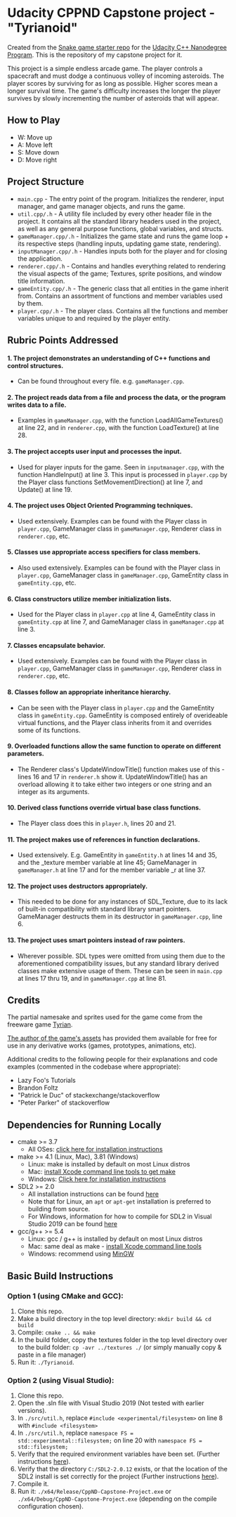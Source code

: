 # Udacity CPPND Capstone project - "Tyrianoid"

Created from the [Snake game starter repo](https://github.com/udacity/CppND-Capstone-Snake-Game) for the [Udacity C++ Nanodegree Program](https://www.udacity.com/course/c-plus-plus-nanodegree--nd213).
This is the repository of my capstone project for it.

This project is a simple endless arcade game. The player controls a spacecraft and must dodge a continuous volley of incoming asteroids.
The player scores by surviving for as long as possible. Higher scores mean a longer survival time. The game's difficulty increases the longer the player survives by slowly incrementing the number of asteroids that will appear.

## How to Play

- W: Move up
- A: Move left
- S: Move down
- D: Move right

## Project Structure

- `main.cpp` - The entry point of the program. Initializes the renderer, input manager, and game manager objects, and runs the game.
- `util.cpp/.h` - A utility file included by every other header file in the project. It contains all the standard library headers used in the project, as well as any general purpose functions, global variables, and structs.
- `gameManager.cpp/.h` - Initializes the game state and runs the game loop + its respective steps (handling inputs, updating game state, rendering).
- `inputManager.cpp/.h` - Handles inputs both for the player and for closing the application.
- `renderer.cpp/.h` - Contains and handles everything related to rendering the visual aspects of the game; Textures, sprite positions, and window title information.
- `gameEntity.cpp/.h` - The generic class that all entities in the game inherit from. Contains an assortment of functions and member variables used by them.
- `player.cpp/.h` - The player class. Contains all the functions and member variables unique to and required by the player entity.

## Rubric Points Addressed

#### 1. The project demonstrates an understanding of C++ functions and control structures.
  * Can be found throughout every file. e.g. `gameManager.cpp`.
#### 2. The project reads data from a file and process the data, or the program writes data to a file.
  * Examples in `gameManager.cpp`, with the function LoadAllGameTextures() at line 22, and in `renderer.cpp`, with the function LoadTexture() at line 28.
#### 3. The project accepts user input and processes the input.
  * Used for player inputs for the game. Seen in `inputmanager.cpp`, with the function HandleInput() at line 3. This input is processed in `player.cpp` by the Player class functions SetMovementDirection() at line 7, and Update() at line 19.
#### 4. The project uses Object Oriented Programming techniques.
  * Used extensively. Examples can be found with the Player class in `player.cpp`, GameManager class in `gameManager.cpp`, Renderer class in `renderer.cpp`, etc.
#### 5. Classes use appropriate access specifiers for class members.
  * Also used extensively. Examples can be found with the Player class in `player.cpp`, GameManager class in `gameManager.cpp`, GameEntity class in `gameEntity.cpp`, etc.
#### 6. Class constructors utilize member initialization lists.
  * Used for the Player class in `player.cpp` at line 4, GameEntity class in `gameEntity.cpp` at line 7, and GameManager class in `gameManager.cpp` at line 3.
#### 7. Classes encapsulate behavior.
  * Used extensively. Examples can be found with the Player class in `player.cpp`, GameManager class in `gameManager.cpp`, Renderer class in `renderer.cpp`, etc.
#### 8. Classes follow an appropriate inheritance hierarchy.
  * Can be seen with the Player class in `player.cpp` and the GameEntity class in `gameEntity.cpp`. GameEntity is composed entirely of overideable virtual functions, and the Player class inherits from it and overrides some of its functions.
#### 9. Overloaded functions allow the same function to operate on different parameters.
  * The Renderer class's UpdateWindowTitle() function makes use of this - lines 16 and 17 in `renderer.h` show it. UpdateWindowTitle() has an overload allowing it to take either two integers or one string and an integer as its arguments.
#### 10. Derived class functions override virtual base class functions.
  * The Player class does this in `player.h`, lines 20 and 21.
#### 11. The project makes use of references in function declarations.
  * Used extensively. E.g. GameEntity in `gameEntity.h` at lines 14 and 35, and the _texture member variable at line 45; GameManager in `gameManager.h` at line 17 and for the member variable _r at line 37.
#### 12. The project uses destructors appropriately.
  * This needed to be done for any instances of SDL_Texture, due to its lack of built-in compatibility with standard library smart pointers. GameManager destructs them in its destructor in `gameManager.cpp`, line 6.
#### 13. The project uses smart pointers instead of raw pointers.
  * Wherever possible. SDL types were omitted from using them due to the aforementioned compatibility issues, but any standard library derived classes make extensive usage of them. These can be seen in `main.cpp` at lines 17 thru 19, and in `gameManager.cpp` at line 81.

## Credits

The partial namesake and sprites used for the game come from the freeware game [Tyrian](https://www.gog.com/game/tyrian_2000). 

[The author of the game's assets](https://lostgarden.home.blog/2007/04/05/free-game-graphics-tyrian-ships-and-tiles/) has provided them available
for free for use in any derivative works (games, prototypes, animations, etc).

Additional credits to the following people for their explanations and code examples (commented in the codebase where appropriate):
- Lazy Foo's Tutorials
- Brandon Foltz
- "Patrick le Duc" of stackexchange/stackoverflow
- "Peter Parker" of stackoverflow

## Dependencies for Running Locally
* cmake >= 3.7
  * All OSes: [click here for installation instructions](https://cmake.org/install/)
* make >= 4.1 (Linux, Mac), 3.81 (Windows)
  * Linux: make is installed by default on most Linux distros
  * Mac: [install Xcode command line tools to get make](https://developer.apple.com/xcode/features/)
  * Windows: [Click here for installation instructions](http://gnuwin32.sourceforge.net/packages/make.htm)
* SDL2 >= 2.0
  * All installation instructions can be found [here](https://wiki.libsdl.org/Installation)
  * Note that for Linux, an `apt` or `apt-get` installation is preferred to building from source.
  * For Windows, information for how to compile for SDL2 in Visual Studio 2019 can be found [here](https://lazyfoo.net/tutorials/SDL/01_hello_SDL/windows/msvc2019/index.php)
* gcc/g++ >= 5.4
  * Linux: gcc / g++ is installed by default on most Linux distros
  * Mac: same deal as make - [install Xcode command line tools](https://developer.apple.com/xcode/features/)
  * Windows: recommend using [MinGW](http://www.mingw.org/)

## Basic Build Instructions
### Option 1 (using CMake and GCC):

1. Clone this repo.
2. Make a build directory in the top level directory: `mkdir build && cd build`
3. Compile: `cmake .. && make`
4. In the build folder, copy the textures folder in the top level directory over to the build folder: `cp -avr ../textures ./` (or simply manually copy & paste in a file manager)
5. Run it: `./Tyrianoid`.

### Option 2 (using Visual Studio):

1. Clone this repo.
2. Open the .sln file with Visual Studio 2019 (Not tested with earlier versions).
3. In `./src/util.h`, replace `#include <experimental/filesystem>` on line 8 with `#include <filesystem>`
4. In `./src/util.h`, replace `namespace FS = std::experimental::filesystem;` on line 20 with `namespace FS = std::filesystem;`
5. Verify that the required environment variables have been set. (Further instructions [here](https://lazyfoo.net/tutorials/SDL/01_hello_SDL/windows/msvc2019/index.php)).
6. Verify that the directory `C:/SDL2-2.0.12` exists, or that the location of the SDL2 install is set correctly for the project (Further instructions [here](https://lazyfoo.net/tutorials/SDL/01_hello_SDL/windows/msvc2019/index.php)).
7. Compile it.
8. Run it: `./x64/Release/CppND-Capstone-Project.exe` or `./x64/Debug/CppND-Capstone-Project.exe` (depending on the compile configuration chosen).

